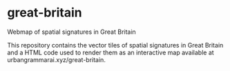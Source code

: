 # great-britain

Webmap of spatial signatures in Great Britain

This repository contains the vector tiles of spatial signatures in Great Britain and 
a HTML code used to render them as an interactive map available at urbangrammarai.xyz/great-britain.
